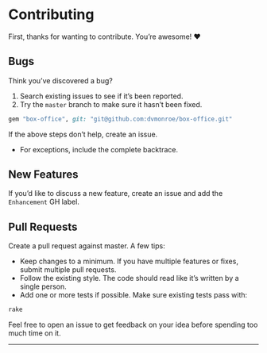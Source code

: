 # Contributing

First, thanks for wanting to contribute. You’re awesome! :heart:

## Bugs

Think you’ve discovered a bug?

1. Search existing issues to see if it’s been reported.
2. Try the `master` branch to make sure it hasn’t been fixed.

```rb
gem "box-office", git: "git@github.com:dvmonroe/box-office.git"
```

If the above steps don’t help, create an issue.

- For exceptions, include the complete backtrace.

## New Features

If you’d like to discuss a new feature, create an issue and add the `Enhancement` GH label.

## Pull Requests

Create a pull request against master. A few tips:

- Keep changes to a minimum. If you have multiple features or fixes, submit multiple pull requests.
- Follow the existing style. The code should read like it’s written by a single person.
- Add one or more tests if possible. Make sure existing tests pass with:

```sh
rake
```

Feel free to open an issue to get feedback on your idea before spending too much time on it.

---
